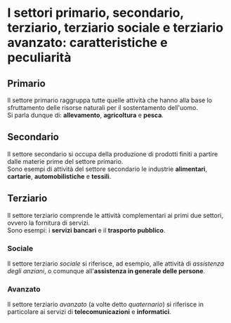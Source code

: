 # I settori primario, secondario, terziario, terziario sociale e terziario avanzato: caratteristiche e peculiarità

## Primario

Il settore primario raggruppa tutte quelle attività che hanno alla base lo
sfruttamento delle risorse naturali per il sostentamento dell'uomo.\
Si parla dunque di: **allevamento**, **agricoltura** e **pesca**.

## Secondario

Il settore secondario si occupa della produzione di prodotti finiti a partire
dalle materie prime del settore primario.\
Sono esempi di attività del settore secondario le industrie **alimentari**,
**cartarie**, **automobilistiche** e **tessili**.

## Terziario

Il settore terziario comprende le attività complementari ai primi due settori,
ovvero la fornitura di servizi.\
Sono esempi: i **servizi bancari** e il **trasporto pubblico**.

### Sociale

Il settore terziario *sociale* si riferisce, ad esempio, alle attività di
*assistenza degli anziani*, o comunque all'**assistenza in generale delle
persone**.

### Avanzato

Il settore terziario *avanzato* (a volte detto *quaternario*) si riferisce in
particolare ai servizi di **telecomunicazioni** e **informatici**.
